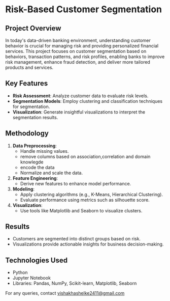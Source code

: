 # Risk-Based Customer Segmentation

## Project Overview
In today's data-driven banking environment, understanding customer behavior is crucial for managing risk and providing personalized financial services. This project focuses on customer segmentation based on behaviors, transaction patterns, and risk profiles, enabling banks to improve risk management, enhance fraud detection, and deliver more tailored products and services.
## Key Features
- **Risk Assessment**: Analyze customer data to evaluate risk levels.
- **Segmentation Models**: Employ clustering and classification techniques for segmentation.
- **Visualization**: Generate insightful visualizations to interpret the segmentation results.

## Methodology
1. **Data Preprocessing**:
   - Handle missing values.
   - remove columns based on association,correlation and domain knowlegde
   - encode the data
   - Normalize and scale the data.
2. **Feature Engineering**:
   - Derive new features to enhance model performance.
3. **Modeling**:
   - Apply clustering algorithms (e.g., K-Means, Hierarchical Clustering).
   - Evaluate performance using metrics such as silhouette score.
4. **Visualization**:
   - Use tools like Matplotlib and Seaborn to visualize clusters.

## Results
- Customers are segmented into distinct groups based on risk.
- Visualizations provide actionable insights for business decision-making.

## Technologies Used
- Python
- Jupyter Notebook
- Libraries: Pandas, NumPy, Scikit-learn, Matplotlib, Seaborn

For any queries, contact vishakhashelke2411@gmail.com
